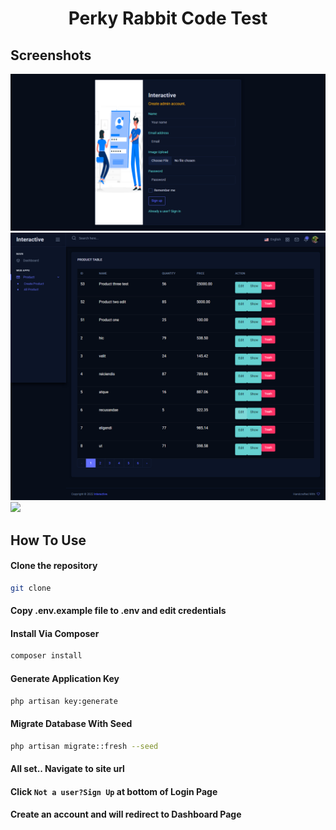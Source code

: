 <h1 align="center">Perky Rabbit Code Test</h1>

## Screenshots
<div class="row">
  <div class="column">
    <img src="https://github.com/mamoonbgc036/Interactive/blob/main/public/login.png">
  </div>
  <div class="column">
    <img src="https://github.com/mamoonbgc036/Interactive/blob/main/public/product.png">
  </div>
</div>
<div class="row">
  <div class="column">
    <img src="https://github.com/mamoonbgc036/Interactive/blob/main/public/register.png">
  </div>
</div>

## How To Use

#### Clone the repository

```bash
git clone
```

#### Copy .env.example file to .env and edit credentials

#### Install Via Composer

```bash
composer install
```

#### Generate Application Key

```bash
php artisan key:generate
```

#### Migrate Database With Seed

```bash
php artisan migrate::fresh --seed
```

#### All set.. Navigate to site url 
#### Click `Not a user?Sign Up` at bottom of Login Page
#### Create an account and will redirect to Dashboard Page

